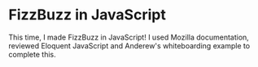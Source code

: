 FizzBuzz in JavaScript
======================

This time, I made FizzBuzz in JavaScript! I used Mozilla documentation, reviewed Eloquent JavaScript and Anderew's whiteboarding example to complete this.
